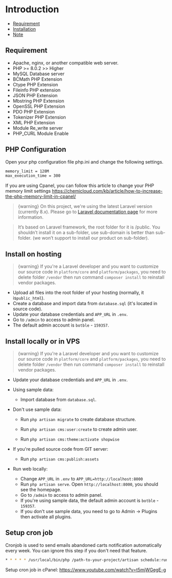 # Introduction
- [Requirement](#requirement)
- [Installation](#installation)
- [Note](#note)

<a name="requirement"></a>
## Requirement

- Apache, nginx, or another compatible web server.
- PHP >= 8.0.2 >> Higher
- MySQL Database server
- BCMath PHP Extension
- Ctype PHP Extension
- Fileinfo PHP extension
- JSON PHP Extension
- Mbstring PHP Extension
- OpenSSL PHP Extension
- PDO PHP Extension
- Tokenizer PHP Extension
- XML PHP Extension
- Module Re_write server
- PHP_CURL Module Enable

## PHP Configuration
Open your php configuration file php.ini and change the following settings.
```bash
memory_limit = 128M
max_execution_time = 300
```

If you are using Cpanel, you can follow this article to change your PHP memory limit settings https://chemicloud.com/kb/article/how-to-increase-the-php-memory-limit-in-cpanel/


>  {warning} On this project, we're using the latest Laravel version (currently 8.x). Please go to [Laravel documentation page](https://laravel.com/docs) for more information.

> It’s based on Laravel framework, the root folder for it is /public. You shouldn’t install it on a sub-folder, use sub-domain is better than sub-folder. (we won’t support to install our product on sub-folder).

<a name="installation"></a>
## Install on hosting

> {warning} If you're a Laravel developer and you want to customize our source code in `platform/core` and `platform/packages`, you need to delete folder `/vendor` then run command `composer install` to reinstall vendor packages.

- Upload all files into the root folder of your hosting (normally, it is`public_html`).
- Create a database and import data from `database.sql` (it's located in source code).
- Update your database credentials and `APP_URL` in `.env`.
- Go to `/admin` to access to admin panel.
- The default admin account is `botble` - `159357`.

## Install locally or in VPS

> {warning} If you're a Laravel developer and you want to customize our source code in `platform/core` and `platform/packages`, you need to delete folder `/vendor` then run command `composer install` to reinstall vendor packages.


- Update your database credentials and `APP_URL` in `.env`.

- Using sample data: 
    - Import database from `database.sql`.
    
- Don't use sample data:
    - Run `php artisan migrate` to create database structure.

    - Run `php artisan cms:user:create` to create admin user.
    
    - Run `php artisan cms:theme:activate shopwise`

- If you're pulled source code from GIT server:
    - Run `php artisan cms:publish:assets`

- Run web locally:
    - Change `APP_URL` in `.env` to `APP_URL=http://localhost:8000`
    - Run `php artisan serve`. Open `http://localhost:8000`, you should see the homepage.
    - Go to `/admin` to access to admin panel.
    - If you're using sample data, the default admin account is `botble` - `159357`.
    - If you don't use sample data, you need to go to Admin -> Plugins then activate all plugins.

## Setup cron job

Cronjob is used to send emails abandoned carts notification automatically every week. You can ignore this step if you don't need that feature.

```bash
* * * * * /usr/local/bin/php /path-to-your-project/artisan schedule:run >> /dev/null 2>&1
```

Setup cron job in cPanel: https://www.youtube.com/watch?v=t5mjWGegE-g
